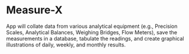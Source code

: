 # Measure-X
App will collate data from various analytical equipment (e.g., Precision Scales, Analytical Balances, Weighing Bridges, Flow Meters), save the measurements in a database, tabulate the readings, and create graphical illustrations of daily, weekly, and monthly results.
